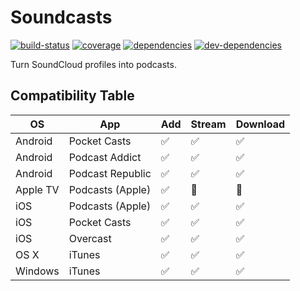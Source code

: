 # Soundcasts

[![build-status][build-status-badge]][build-status-href]
[![coverage][coverage-badge]][coverage-href]
[![dependencies][dependencies-badge]][dependencies-href]
[![dev-dependencies][dev-dependencies-badge]][dev-dependencies-href]


Turn SoundCloud profiles into podcasts.


## Compatibility Table

OS | App | Add | Stream | Download
--- | --- | --- | --- | ---
Android | Pocket Casts | :white_check_mark: | :white_check_mark: | :white_check_mark:
Android | Podcast Addict | :white_check_mark: | :white_check_mark: | :white_check_mark:
Android | Podcast Republic | :white_check_mark: | :white_check_mark: | :white_check_mark:
Apple TV | Podcasts (Apple) | :white_check_mark: | :no_entry_sign: | :no_entry_sign:
iOS | Podcasts (Apple) | :white_check_mark: | :white_check_mark: | :white_check_mark:
iOS | Pocket Casts | :white_check_mark: | :white_check_mark: | :white_check_mark:
iOS | Overcast | :white_check_mark: | :white_check_mark: | :white_check_mark:
OS X | iTunes | :white_check_mark: | :white_check_mark: | :white_check_mark:
Windows | iTunes | :white_check_mark: | :white_check_mark: | :white_check_mark:


[build-status-badge]: https://travis-ci.org/L33T-KR3W/soundcasts-server.svg
[build-status-href]: https://travis-ci.org/L33T-KR3W/soundcasts-server

[coverage-badge]: https://coveralls.io/repos/L33T-KR3W/soundcasts-server/badge.svg?branch=master&service=github
[coverage-href]: https://coveralls.io/github/L33T-KR3W/soundcasts-server?branch=master

[dependencies-badge]: https://david-dm.org/L33T-KR3W/soundcasts-server.svg
[dependencies-href]: https://david-dm.org/L33T-KR3W/soundcasts-server

[dev-dependencies-badge]: https://david-dm.org/L33T-KR3W/soundcasts-server/dev-status.svg
[dev-dependencies-href]: https://david-dm.org/L33T-KR3W/soundcasts-server#info=devDependencies
